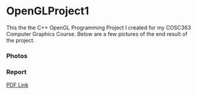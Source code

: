 # OpenGLProject1
This the the C++ OpenGL Programming Project I created for my COSC363 Computer Graphics Course. Below are a few pictures of the end result of the project.

### Photos

### Report
[PDF Link](https://pdfhost.io/v/o1MW9X1JE_COSC363Reportdocx.pdf "OpenGLProject1 Report")
